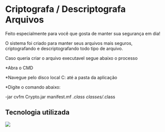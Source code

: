 # Criptografa / Descriptografa Arquivos

Feito especialmente para você que gosta de manter sua segurança em dia!

O sistema foi criado para manter seus arquivos mais seguros, criptografando e descriptografando todo tipo de arquivo.

Caso queria criar o arquivo executavel segue abaixo o processo

*Abra o CMD

*Navegue pelo disco local C: até a pasta da aplicação

*Digite o comando abaixo:

-jar cvfm Crypto.jar manifest.mf *.class classes/*.class


## Tecnologia utilizada
<img align="left" src="https://raw.githubusercontent.com/Caio-Ruiz-Romanato/Encrypt-Descrypt-Files/main/logo-java-256.png"/>
